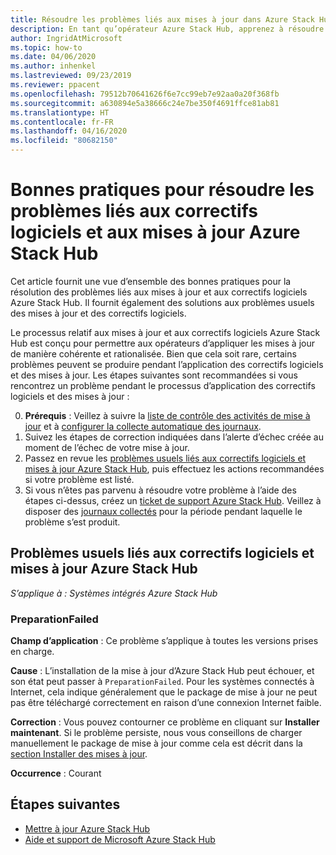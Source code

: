 ```yaml
---
title: Résoudre les problèmes liés aux mises à jour dans Azure Stack Hub
description: En tant qu’opérateur Azure Stack Hub, apprenez à résoudre les problèmes liés aux mises à jour afin qu’Azure Stack Hub puisse reprendre la production le plus rapidement possible.
author: IngridAtMicrosoft
ms.topic: how-to
ms.date: 04/06/2020
ms.author: inhenkel
ms.lastreviewed: 09/23/2019
ms.reviewer: ppacent
ms.openlocfilehash: 79512b70641626f6e7cc99eb7e92aa0a20f368fb
ms.sourcegitcommit: a630894e5a38666c24e7be350f4691ffce81ab81
ms.translationtype: HT
ms.contentlocale: fr-FR
ms.lasthandoff: 04/16/2020
ms.locfileid: "80682150"
---
```

# <a name="best-practices-for-troubleshooting-azure-stack-hub-patch-and-update-issues"></a>Bonnes pratiques pour résoudre les problèmes liés aux correctifs logiciels et aux mises à jour Azure Stack Hub

Cet article fournit une vue d’ensemble des bonnes pratiques pour la résolution des problèmes liés aux mises à jour et aux correctifs logiciels Azure Stack Hub. Il fournit également des solutions aux problèmes usuels des mises à jour et des correctifs logiciels.

Le processus relatif aux mises à jour et aux correctifs logiciels Azure Stack Hub est conçu pour permettre aux opérateurs d’appliquer les mises à jour de manière cohérente et rationalisée. Bien que cela soit rare, certains problèmes peuvent se produire pendant l’application des correctifs logiciels et des mises à jour. Les étapes suivantes sont recommandées si vous rencontrez un problème pendant le processus d’application des correctifs logiciels et des mises à jour :

0. **Prérequis** : Veillez à suivre la [liste de contrôle des activités de mise à jour](release-notes-checklist.md) et à [configurer la collecte automatique des journaux](azure-stack-configure-automatic-diagnostic-log-collection-tzl.md).
1. Suivez les étapes de correction indiquées dans l’alerte d’échec créée au moment de l’échec de votre mise à jour.
2. Passez en revue les [problèmes usuels liés aux correctifs logiciels et mises à jour Azure Stack Hub](#common-azure-stack-hub-patch-and-update-issues), puis effectuez les actions recommandées si votre problème est listé.
3. Si vous n’êtes pas parvenu à résoudre votre problème à l’aide des étapes ci-dessus, créez un [ticket de support Azure Stack Hub](azure-stack-help-and-support-overview-tzl.md). Veillez à disposer des [journaux collectés](azure-stack-configure-on-demand-diagnostic-log-collection-portal-tzl.md) pour la période pendant laquelle le problème s’est produit.

## <a name="common-azure-stack-hub-patch-and-update-issues"></a>Problèmes usuels liés aux correctifs logiciels et mises à jour Azure Stack Hub

*S’applique à : Systèmes intégrés Azure Stack Hub*

### <a name="preparationfailed"></a>PreparationFailed

**Champ d’application** : Ce problème s’applique à toutes les versions prises en charge.

**Cause** : L’installation de la mise à jour d’Azure Stack Hub peut échouer, et son état peut passer à `PreparationFailed`. Pour les systèmes connectés à Internet, cela indique généralement que le package de mise à jour ne peut pas être téléchargé correctement en raison d’une connexion Internet faible. 

**Correction** : Vous pouvez contourner ce problème en cliquant sur **Installer maintenant**. Si le problème persiste, nous vous conseillons de charger manuellement le package de mise à jour comme cela est décrit dans la [section Installer des mises à jour](azure-stack-apply-updates.md?#install-updates-and-monitor-progress).

**Occurrence** : Courant

## <a name="next-steps"></a>Étapes suivantes

- [Mettre à jour Azure Stack Hub](azure-stack-updates.md)  
- [Aide et support de Microsoft Azure Stack Hub](azure-stack-help-and-support-overview-tzl.md)
